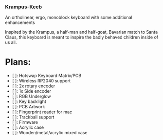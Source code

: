 ### Krampus-Keeb
An ortholinear, ergo, monoblock keyboard with some additional enhancements

Inspired by the Krampus, a half-man and half-goat, Bavarian match to Santa Claus, this keyboard is meant to inspire the badly behaved children inside of us all.

# Plans:
- [ ]: Hotswap Keyboard Matrix/PCB
- [ ]: Wireless RP2040 support
- [ ]: 2x rotary encoder
- [ ]: 1x Side encoder
- [ ]: RGB Underglow
- [ ]: Key backlight
- [ ]: PCB Artwork
- [ ]: Fingerprint reader for mac
- [ ]: Trackball support
- [ ]: Firmware
- [ ]: Acrylic case
- [ ]: Wooden/metal/acrylic mixed case
